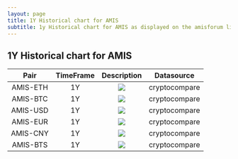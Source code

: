 ```yaml
---
layout: page
title: 1Y Historical chart for AMIS 
subtitle: 1y Historical chart for AMIS as displayed on the amisforum live
---
```


## 1Y Historical chart for AMIS


| Pair | TimeFrame | Description | Datasource |
|:-------------:|:-------------:|:-------------:|:-------------:|   
| AMIS-ETH | 1Y | <img src="https://cryptohistory.org/charts/candlestick/amis-eth/1y/svg?risingColor=FE8534&fallingColor=00BAE9"> | cryptocompare |
| AMIS-BTC | 1Y | <img src="https://cryptohistory.org/charts/candlestick/amis-btc/1y/svg?risingColor=FE8534&fallingColor=00BAE9"> | cryptocompare |
| AMIS-USD | 1Y |<img src="https://cryptohistory.org/charts/candlestick/amis-usd/1y/svg?risingColor=FE8534&fallingColor=00BAE9"> | cryptocompare |
| AMIS-EUR | 1Y |<img src="https://cryptohistory.org/charts/candlestick/amis-eur/1y/svg?risingColor=FE8534&fallingColor=00BAE9"> | cryptocompare |
| AMIS-CNY | 1Y | <img src="https://cryptohistory.org/charts/candlestick/amis-cny/1y/svg?risingColor=FE8534&fallingColor=00BAE9"> | cryptocompare |
| AMIS-BTS | 1Y | <img src="https://cryptohistory.org/charts/candlestick/amis-bts/1y/svg?risingColor=FE8534&fallingColor=00BAE9"> | cryptocompare |
